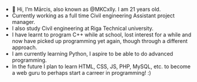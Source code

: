 - 👋 Hi, I’m Mārcis, also known as @MKCxlly. I am 21 years old.
- Currently working as a full time Civil engineering Assistant project manager.
- I also study Civil engineering at Riga Technical university.
- I have learnt to program C++ while at school, lost interest for a while and now have picked up programming yet again, though through a different approach.
- I am currently learning Python, I aspire to be able to do advanced programming.
- In the future I plan to learn HTML, CSS, JS, PHP, MySQL, etc. to become a web guru to perhaps start a carreer in programming! :)

